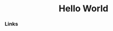 <html>
  <head>

  </head>
  <body>
    <h1 align="center">Hello World</h1>
  <h3>Links</h3>
  <a href="./html_notes.html>HTML Notes</a>
  
  </body>
</html>
